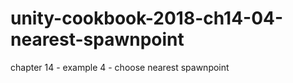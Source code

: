 # unity-cookbook-2018-ch14-04-nearest-spawnpoint
chapter 14 - example 4 - choose nearest spawnpoint
